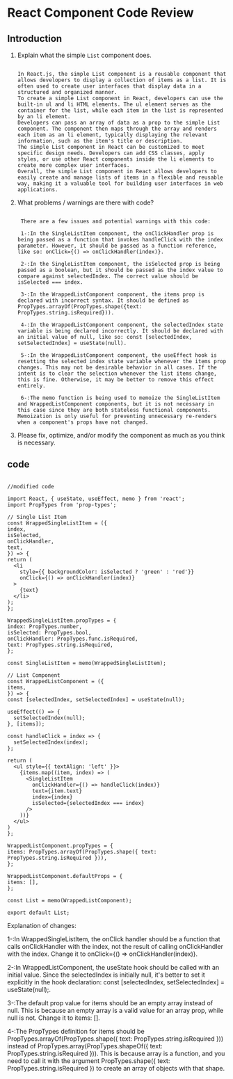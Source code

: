 # React Component Code Review

## Introduction

1. Explain what the simple `List` component does.

    ```

    In React.js, the simple List component is a reusable component that allows developers to display a collection of items as a list. It is often used to create user interfaces that display data in a structured and organized manner.
    To create a simple List component in React, developers can use the built-in ul and li HTML elements. The ul element serves as the container for the list, while each item in the list is represented by an li element.
    Developers can pass an array of data as a prop to the simple List component. The component then maps through the array and renders each item as an li element, typically displaying the relevant information, such as the item's title or description.
    The simple List component in React can be customized to meet specific design needs. Developers can add CSS classes, apply styles, or use other React components inside the li elements to create more complex user interfaces.
    Overall, the simple List component in React allows developers to easily create and manage lists of items in a flexible and reusable way, making it a valuable tool for building user interfaces in web applications.

    ```

2. What problems / warnings are there with code?

    ```

     There are a few issues and potential warnings with this code:

     1-:In the SingleListItem component, the onClickHandler prop is being passed as a function that invokes handleClick with the index parameter. However, it should be passed as a function reference, like so: onClick={() => onClickHandler(index)}.

     2-:In the SingleListItem component, the isSelected prop is being passed as a boolean, but it should be passed as the index value to compare against selectedIndex. The correct value should be isSelected === index.

     3-:In the WrappedListComponent component, the items prop is declared with incorrect syntax. It should be defined as PropTypes.arrayOf(PropTypes.shape({text: PropTypes.string.isRequired})).

     4-:In the WrappedListComponent component, the selectedIndex state variable is being declared incorrectly. It should be declared with an initial value of null, like so: const [selectedIndex, setSelectedIndex] = useState(null).

     5-:In the WrappedListComponent component, the useEffect hook is resetting the selected index state variable whenever the items prop changes. This may not be desirable behavior in all cases. If the intent is to clear the selection whenever the list items change, this is fine. Otherwise, it may be better to remove this effect entirely.

     6-:The memo function is being used to memoize the SingleListItem and WrappedListComponent components, but it is not necessary in this case since they are both stateless functional components. Memoization is only useful for preventing unnecessary re-renders when a component's props have not changed.

    ```

3. Please fix, optimize, and/or modify the component as much as you think is necessary.


 ## code

  ```

//modified code

import React, { useState, useEffect, memo } from 'react';
import PropTypes from 'prop-types';

// Single List Item
const WrappedSingleListItem = ({
  index,
  isSelected,
  onClickHandler,
  text,
}) => {
  return (
    <li
      style={{ backgroundColor: isSelected ? 'green' : 'red'}}
      onClick={() => onClickHandler(index)}
    >
      {text}
    </li>
  );
};

WrappedSingleListItem.propTypes = {
  index: PropTypes.number,
  isSelected: PropTypes.bool,
  onClickHandler: PropTypes.func.isRequired,
  text: PropTypes.string.isRequired,
};

const SingleListItem = memo(WrappedSingleListItem);

// List Component
const WrappedListComponent = ({
  items,
}) => {
  const [selectedIndex, setSelectedIndex] = useState(null);

  useEffect(() => {
    setSelectedIndex(null);
  }, [items]);

  const handleClick = index => {
    setSelectedIndex(index);
  };

  return (
    <ul style={{ textAlign: 'left' }}>
      {items.map((item, index) => (
        <SingleListItem
          onClickHandler={() => handleClick(index)}
          text={item.text}
          index={index}
          isSelected={selectedIndex === index}
        />
      ))}
    </ul>
  )
};

WrappedListComponent.propTypes = {
  items: PropTypes.arrayOf(PropTypes.shape({ text: PropTypes.string.isRequired })),
};

WrappedListComponent.defaultProps = {
  items: [],
};

const List = memo(WrappedListComponent);

export default List;

   ```


Explanation of changes:

1-:In WrappedSingleListItem, the onClick handler should be a function that calls onClickHandler with the index, not the result of calling onClickHandler with the index. Change it to onClick={() => onClickHandler(index)}.

2-:In WrappedListComponent, the useState hook should be called with an initial value. Since the selectedIndex is initially null, it's better to set it explicitly in the hook declaration: const [selectedIndex, setSelectedIndex] = useState(null);.

3-:The default prop value for items should be an empty array instead of null. This is because an empty array is a valid value for an array prop, while null is not. Change it to items: [].

4-:The PropTypes definition for items should be PropTypes.arrayOf(PropTypes.shape({ text: PropTypes.string.isRequired })) instead of PropTypes.array(PropTypes.shapeOf({ text: PropTypes.string.isRequired })). This is because array is a function, and you need to call it with the argument PropTypes.shape({ text: PropTypes.string.isRequired }) to create an array of objects with that shape.

  ```
